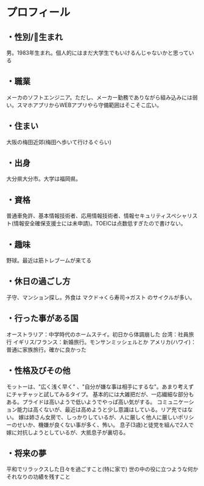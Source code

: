 # プロフィール
## ・性別/生まれ
男。1983年生まれ。個人的にはまだ大学生でもいけるんじゃないかと思っている
## ・職業
メーカのソフトエンジニア。ただし、メーカー勤務でありながら組み込みには弱い。スマホアプリからWEBアプリやら守備範囲はそこそこ広い。
## ・住まい
大阪の梅田近郊(梅田へ歩いて行けるぐらい)
## ・出身
大分県大分市。大学は福岡県。
## ・資格
普通車免許、基本情報技術者、応用情報技術者、情報セキュリティスペシャリスト(情報安全確保支援士には未申請)。TOEICは点数低すぎたので書けない。
## ・趣味
野球。最近は筋トレブームが来てる
## ・休日の過ごし方
子守、マンション探し。外食は マクド→くら寿司→ガスト のサイクルが多い。
## ・行った事がある国
オーストラリア：中学時代のホームステイ。初日から体調崩した
台湾：社員旅行
イギリス/フランス：新婚旅行。モンサンミッシェルとか
アメリカ(ハワイ)：普通に家族旅行。確かに良かった
## ・性格及びその他
モットーは、"広く浅く早く" 、"自分が嫌な事は相手にするな"。あまり考えずにチャチャッと試してみるタイプ。
基本的には大雑把だが、一応繊細な部分もある。プライドは高いようで低いようでやっぱ高い気がする。
コミュニケーション能力は高くないが、最近は高めようと少し意識はしている。リア充ではない。
嫁は姉さん女房で、しっかりしているが、人に厳しく他人に厳しいポリシーのせいか、機嫌が良くない事が多く、怖い。
息子(3歳)と徒党を組んで2人で嫁に対抗しようとしているが、大抵息子が裏切る。
## ・将来の夢
平和でリラックスした日々を過ごすこと(特に家で)
世の中の役に立つような何かそれなりの功績を残すこと
